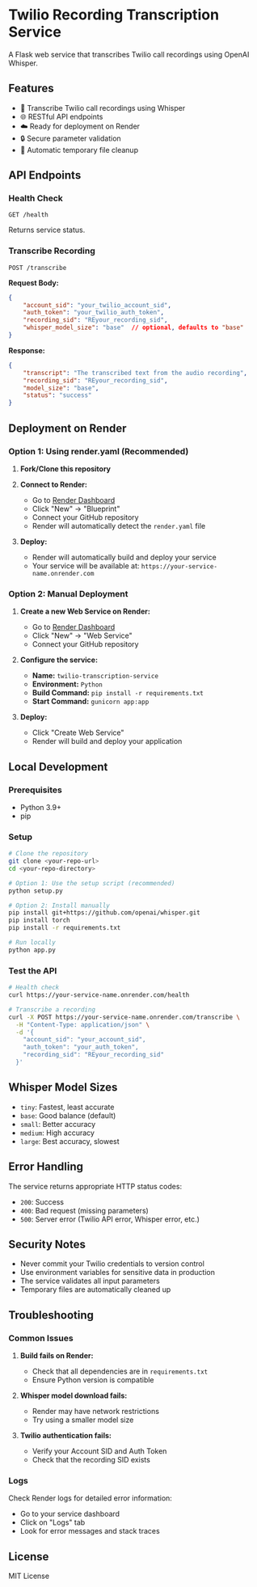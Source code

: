 # Twilio Recording Transcription Service

A Flask web service that transcribes Twilio call recordings using OpenAI Whisper.

## Features

- 🎤 Transcribe Twilio call recordings using Whisper
- 🌐 RESTful API endpoints
- ☁️ Ready for deployment on Render
- 🔒 Secure parameter validation
- 🧹 Automatic temporary file cleanup

## API Endpoints

### Health Check
```
GET /health
```
Returns service status.

### Transcribe Recording
```
POST /transcribe
```

**Request Body:**
```json
{
    "account_sid": "your_twilio_account_sid",
    "auth_token": "your_twilio_auth_token",
    "recording_sid": "REyour_recording_sid",
    "whisper_model_size": "base"  // optional, defaults to "base"
}
```

**Response:**
```json
{
    "transcript": "The transcribed text from the audio recording",
    "recording_sid": "REyour_recording_sid",
    "model_size": "base",
    "status": "success"
}
```

## Deployment on Render

### Option 1: Using render.yaml (Recommended)

1. **Fork/Clone this repository**
2. **Connect to Render:**
   - Go to [Render Dashboard](https://dashboard.render.com/)
   - Click "New" → "Blueprint"
   - Connect your GitHub repository
   - Render will automatically detect the `render.yaml` file

3. **Deploy:**
   - Render will automatically build and deploy your service
   - Your service will be available at: `https://your-service-name.onrender.com`

### Option 2: Manual Deployment

1. **Create a new Web Service on Render:**
   - Go to [Render Dashboard](https://dashboard.render.com/)
   - Click "New" → "Web Service"
   - Connect your GitHub repository

2. **Configure the service:**
   - **Name:** `twilio-transcription-service`
   - **Environment:** `Python`
   - **Build Command:** `pip install -r requirements.txt`
   - **Start Command:** `gunicorn app:app`

3. **Deploy:**
   - Click "Create Web Service"
   - Render will build and deploy your application

## Local Development

### Prerequisites
- Python 3.9+
- pip

### Setup
```bash
# Clone the repository
git clone <your-repo-url>
cd <your-repo-directory>

# Option 1: Use the setup script (recommended)
python setup.py

# Option 2: Install manually
pip install git+https://github.com/openai/whisper.git
pip install torch
pip install -r requirements.txt

# Run locally
python app.py
```

### Test the API
```bash
# Health check
curl https://your-service-name.onrender.com/health

# Transcribe a recording
curl -X POST https://your-service-name.onrender.com/transcribe \
  -H "Content-Type: application/json" \
  -d '{
    "account_sid": "your_account_sid",
    "auth_token": "your_auth_token",
    "recording_sid": "REyour_recording_sid"
  }'
```

## Whisper Model Sizes

- `tiny`: Fastest, least accurate
- `base`: Good balance (default)
- `small`: Better accuracy
- `medium`: High accuracy
- `large`: Best accuracy, slowest

## Error Handling

The service returns appropriate HTTP status codes:
- `200`: Success
- `400`: Bad request (missing parameters)
- `500`: Server error (Twilio API error, Whisper error, etc.)

## Security Notes

- Never commit your Twilio credentials to version control
- Use environment variables for sensitive data in production
- The service validates all input parameters
- Temporary files are automatically cleaned up

## Troubleshooting

### Common Issues

1. **Build fails on Render:**
   - Check that all dependencies are in `requirements.txt`
   - Ensure Python version is compatible

2. **Whisper model download fails:**
   - Render may have network restrictions
   - Try using a smaller model size

3. **Twilio authentication fails:**
   - Verify your Account SID and Auth Token
   - Check that the recording SID exists

### Logs
Check Render logs for detailed error information:
- Go to your service dashboard
- Click on "Logs" tab
- Look for error messages and stack traces

## License

MIT License 